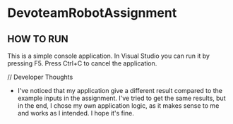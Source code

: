 # DevoteamRobotAssignment

HOW TO RUN
------------

This is a simple console application. In Visual Studio you can run it by pressing F5. Press Ctrl+C to cancel the application.

// Developer Thoughts

- I've noticed that my application give a different result compared to the example inputs in the assignment.
I've tried to get the same results, but in the end, I chose my own application logic, as it makes sense to me and works as I intended. I hope it's fine.